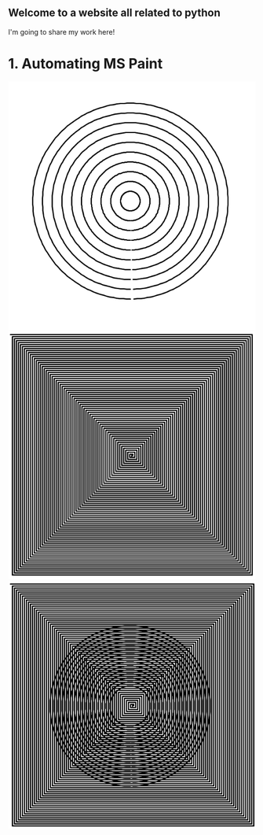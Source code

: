 ## Welcome to a website all related to python

I'm going to share my work here!

# 1. Automating MS Paint

![Circle image](https://github.com/Vaibhavnath-Jha/Automate-MSPaint/blob/master/PNG%20files/circled.png)
![Sqaure image](https://github.com/Vaibhavnath-Jha/Automate-MSPaint/blob/master/PNG%20files/sqaured.png)
![Both objects](https://github.com/Vaibhavnath-Jha/Automate-MSPaint/blob/master/PNG%20files/Final.png)
